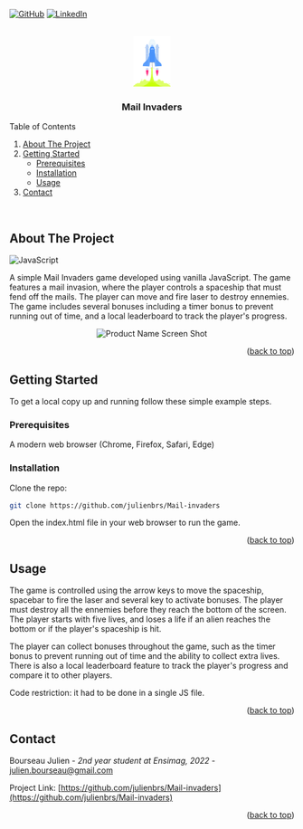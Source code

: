 <a name="readme-top"></a>
[![GitHub](https://img.shields.io/badge/github-%23121011.svg?style=for-the-badge&logo=github&logoColor=white)](https://github.com/julienbrs)
[![LinkedIn][linkedin-shield]][linkedin-url]

<!-- PROJECT LOGO -->
<br />
<div align="center">
  <a href="https://github.com/julienbrs/Mail-invaders">
    <img src="images/Rocket.png" alt="Logo" width="66.5" height="89">
  </a>

<h3 align="center">Mail Invaders</h3>

  </p>
</div>

<!-- TABLE OF CONTENTS -->

<summary>Table of Contents</summary>
<ol>
<li>
    <a href="#about-the-project">About The Project</a>
</li>
<li>
    <a href="#getting-started">Getting Started</a>
    <ul>
    <li><a href="#prerequisites">Prerequisites</a></li>
    <li><a href="#installation">Installation</a></li>
    <li><a href="#usage">Usage</a></li>
    </ul>
</li>
<li><a href="#contact">Contact</a></li>
</ol>

<br />

<!-- ABOUT THE PROJECT -->

## About The Project

![JavaScript](https://img.shields.io/badge/javascript-%23323330.svg?style=for-the-badge&logo=javascript&logoColor=%23F7DF1E)

A simple Mail Invaders game developed using vanilla JavaScript. The game features a mail invasion, where the player controls a spaceship that must fend off the mails. The player can move and fire laser to destroy ennemies. The game includes several bonuses including a timer bonus to prevent running out of time, and a local leaderboard to track the player's progress.
<br />

<p align="center">
  <img src="images/demoMail.gif" alt="Product Name Screen Shot"/>
</p>

<p align="right">(<a href="#readme-top">back to top</a>)</p>

<!-- GETTING STARTED -->

## Getting Started

To get a local copy up and running follow these simple example steps.

### Prerequisites

A modern web browser (Chrome, Firefox, Safari, Edge)

### Installation

Clone the repo:

```sh
git clone https://github.com/julienbrs/Mail-invaders
```

Open the index.html file in your web browser to run the game.

<p align="right">(<a href="#readme-top">back to top</a>)</p>

## Usage

The game is controlled using the arrow keys to move the spaceship, spacebar to fire the laser and several key to activate bonuses. The player must destroy all the ennemies before they reach the bottom of the screen. The player starts with five lives, and loses a life if an alien reaches the bottom or if the player's spaceship is hit.

The player can collect bonuses throughout the game, such as the timer bonus to prevent running out of time and the ability to collect extra lives. There is also a local leaderboard feature to track the player's progress and compare it to other players.

Code restriction: it had to be done in a single JS file.

<p align="right">(<a href="#readme-top">back to top</a>)</p>

<!-- CONTACT -->

## Contact

Bourseau Julien - _2nd year student at Ensimag, 2022_ - julien.bourseau@gmail.com

Project Link: [https://github.com/julienbrs/Mail-invaders](https://github.com/julienbrs/Mail-invaders)

<p align="right">(<a href="#readme-top">back to top</a>)</p>

[linkedin-shield]: https://img.shields.io/badge/-LinkedIn-black.svg?style=for-the-badge&logo=linkedin&colorB=555
[linkedin-url]: https://www.linkedin.com/in/julien-bourseau-ba2239228
